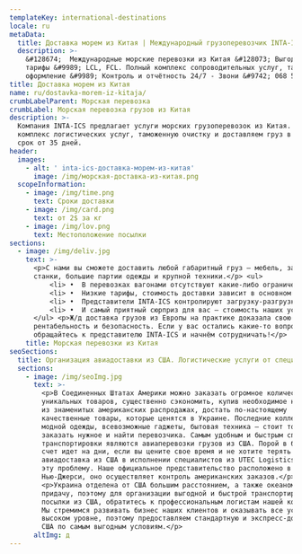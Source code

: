 ```yaml
---
templateKey: international-destinations
locale: ru
metaData:
  title: Доставка морем из Китая | Международный грузоперевозчик INTA-ICS
  description: >-
    &#128674;  Международные морские перевозки из Китая &#128073; Выгодные
    тарифы &#9989; LCL, FCL. Полный комплекс сопроводительных услуг, таможенное
    оформление &#9989; Контроль и отчётность 24/7 - Звони &#9742; 068 5555 999
title: Доставка морем из Китая
name: ru/dostavka-morem-iz-kitaja/
crumbLabelParent: Морская перевозка
crumbLabel: Морская перевозка грузов из Китая
description: >-
  Компания INTA-ICS предлагает услуги морских грузоперевозок из Китая. Проводим
  комплекс логистических услуг, таможенную очистку и доставляем груз в Украину в
  срок от 35 дней.
header:
  images:
    - alt: ' inta-ics-доставка-морем-из-китая'
      image: /img/морская-доставка-из-китая.png
  scopeInformation:
    - image: /img/time.png
      text: Сроки доставки
    - image: /img/card.png
      text: от 2$ за кг
    - image: /img/lov.png
      text: Местоположение посылки
sections:
  - image: /img/deliv.jpg
    text: >-
      <p>С нами вы сможете доставить любой габаритный груз — мебель, запчасти,
      станки, большие партии одежды и крупной техники.</p> <ul>
          <li> •  В перевозках вагонами отсутствуют какие-либо ограничения по грузу.</li>
          <li> •  Низкие тарифы, стоимость доставки зависит в основном от объема груза.Мы подберём для вас самый оптимальный вариант.</li>
          <li> •  Представители INTA-ICS контролируют загрузку-разгрузку, помогают с оформлением документов и сопровождают груз заказчиков.</li>
          <li> •  И самый приятный сюрприз для вас – стоимость наших услуг, позволяющая сэкономить приличную денежную сумму!</li>    
      </ul> <p>Ж/д доставка грузов из Европы на практике доказала свою
      рентабельность и безопасность. Если у вас остались какие-то вопросы,
      обращайтесь к представителю INTA-ICS и начнём сотрудничать!</p>  
    title: Морская перевозки из Китая
seoSections:
  title: Организация авиадоставки из США. Логистические услуги от специалистов
  sections:
    - image: /img/seoImg.jpg
      text: >-
        <p>В Соединенных Штатах Америки можно заказать огромное количество
        уникальных товаров, существенно сэкономить, купив необходимое на одной
        из знаменитых американских распродажах, достать по-настоящему
        качественные товары, которые ценятся в Украине. Последние коллекции
        модной одежды, всевозможные гаджеты, бытовая техника — стоит только
        заказать нужное и найти перевозчика. Самым удобным и быстрым способом
        транспортировки являются авиаперевозки грузов из США. Порой в бизнесе
        счет идет на дни, если вы цените свое время и не хотите терять момент,
        авиадоставка из США в исполнении специалистов из UTEC Logistics решит
        эту проблему. Наше официальное представительство расположено в
        Нью-Джерси, оно осуществляет контроль американских заказов.</p>
        <p>Украина отделена от США большим расстоянием, а также океаном в
        придачу, поэтому для организации выгодной и быстрой транспортировки
        посылки из США, обратитесь к профессиональным логистам нашей компании.
        Мы стремимся развивать бизнес наших клиентов и оказывать все услуги на
        высоком уровне, поэтому предоставляем стандартную и экспресс-доставку из
        США по самым выгодным условиям.</p>
      altImg: д
---
```

